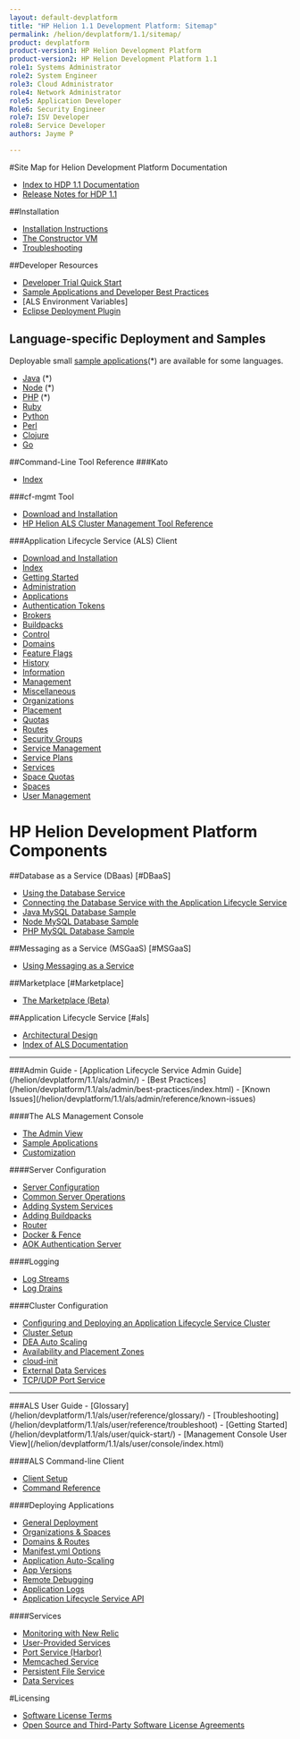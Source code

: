 ```yaml
---
layout: default-devplatform
title: "HP Helion 1.1 Development Platform: Sitemap"
permalink: /helion/devplatform/1.1/sitemap/
product: devplatform
product-version1: HP Helion Development Platform
product-version2: HP Helion Development Platform 1.1
role1: Systems Administrator 
role2: System Engineer
role3: Cloud Administrator
role4: Network Administrator
role5: Application Developer
Role6: Security Engineer
role7: ISV Developer 
role8: Service Developer
authors: Jayme P

---
```

<!--UNDER REVISION-->

<!-- <iframe src="http://15.184.32.138/content/documentation/devplatform/sitemap/"></iframe> -->

#Site Map for Helion Development Platform Documentation

- [Index to HDP 1.1 Documentation](/helion/devplatform/1.1/)
- [Release Notes for HDP 1.1](/helion/devplatform/1.1/release-notes/)


##Installation
- [Installation Instructions](/helion/devplatform/1.1/install/)
- [The Constructor VM](/helion/devplatform/1.1/als/client/constructor)
- [Troubleshooting](/helion/devplatform/1.1/install/troubleshooting/)

##Developer Resources

- [Developer Trial Quick Start](/helion/devplatform/1.1/ALS-developer-trial-quick-start/)
- [Sample Applications and Developer Best Practices](/helion/devplatform/1.1/appdev)
- [ALS Environment Variables]
- [Eclipse Deployment Plugin](/helion/devplatform/1.1/eclipse/)


## Language-specific Deployment and Samples 
Deployable small [sample applications](/helion/devplatform/1.1/appdev/#sample)(*) are available for some languages.

-   [Java](/helion/devplatform/1.1/als/user/deploy/languages/java/) (*)
-   [Node](/helion/devplatform/1.1/als/user/deploy/languages/node/) (*)
-   [PHP](/helion/devplatform/1.1/als/user/deploy/languages/php/) (*)
-   [Ruby](/helion/devplatform/1.1/als/user/deploy/languages/ruby/)
-   [Python](/helion/devplatform/1.1/als/user/deploy/languages/python/)
-   [Perl](/helion/devplatform/1.1/als/user/deploy/languages/perl/)
-   [Clojure](/helion/devplatform/1.1/als/user/deploy/languages/clojure/)
-   [Go](/helion/devplatform/1.1/als/user/deploy/languages/go/)

##Command-Line Tool Reference
###Kato
- [Index](/helion/devplatform/1.1/als/admin/reference/kato-ref)

###cf-mgmt Tool
- [Download and Installation](/helion/devplatform/1.1/als/client/download)
- [HP Helion ALS Cluster Management Tool Reference](/helion/devplatform/1.1/als/client/reference)

###Application Lifecycle Service (ALS) Client
- [Download and Installation](/helion/devplatform/1.1/als/user/client/)
- [Index](/helion/devplatform/1.1/als/user/reference/client-ref)
- [Getting Started](/helion/devplatform/1.1/als/user/reference/client-ref/gettingstarted)
- [Administration](/helion/devplatform/1.1/als/user/reference/client-ref/administration)
- [Applications](/helion/devplatform/1.1/als/user/reference/client-ref/applications)
- [Authentication Tokens](/helion/devplatform/1.1/als/user/reference/client-ref/tokens)
- [Brokers](/helion/devplatform/1.1/als/user/reference/client-ref/brokers)
- [Buildpacks](/helion/devplatform/1.1/als/user/reference/client-ref/buildpacks)
- [Control](/helion/devplatform/1.1/als/user/reference/client-ref/control)
- [Domains](/helion/devplatform/1.1/als/user/reference/client-ref/domains)
- [Feature Flags](/helion/devplatform/1.1/als/user/reference/client-ref/flags)
- [History](/helion/devplatform/1.1/als/user/reference/client-ref/history)
- [Information](/helion/devplatform/1.1/als/user/reference/client-ref/information)
- [Management](/helion/devplatform/1.1/als/user/reference/client-ref/management)
- [Miscellaneous](/helion/devplatform/1.1/als/user/reference/client-ref/miscellaneous)
- [Organizations](/helion/devplatform/1.1/als/user/reference/client-ref/organizations)
- [Placement](/helion/devplatform/1.1/als/user/reference/client-ref/placement)
- [Quotas](/helion/devplatform/1.1/als/user/reference/client-ref/quotas)
- [Routes](/helion/devplatform/1.1/als/user/reference/client-ref/routes)
- [Security Groups](/helion/devplatform/1.1/als/user/reference/client-ref/securitygroups)
- [Service Management](/helion/devplatform/1.1/als/user/reference/client-ref/servicemanagement)
- [Service Plans](/helion/devplatform/1.1/als/user/reference/client-ref/serviceplans)
- [Services](helion/devplatform/1.1/als/user/reference/client-ref/services)
- [Space Quotas](/helion/devplatform/1.1/als/user/reference/client-ref/spacequotas)
- [Spaces](/helion/devplatform/1.1/als/user/reference/client-ref/spaces)
- [User Management](/helion/devplatform/1.1/als/user/reference/client-ref/usermanagement)

# HP Helion Development Platform Components

##Database as a Service (DBaas) [#DBaaS]
- [Using the Database Service](/helion/devplatform/1.1/databaseservice/)
- [Connecting the Database Service with the Application Lifecycle Service](/helion/devplatform/1.1/connectdatabase)
- [Java MySQL Database Sample](/helion/devplatform/1.1/workbook/database/java/) 
- [Node MySQL Database Sample](/helion/devplatform/1.1/workbook/database/node/) 
- [PHP MySQL Database Sample](/helion/devplatform/1.1/workbook/database/php/) 
 
##Messaging as a Service (MSGaaS) [#MSGaaS]

- [Using Messaging as a Service](/helion/devplatform/1.1/messageservice)

##Marketplace [#Marketplace]
- [The Marketplace (Beta)](/helion/devplatform/1.1/marketplace)

##Application Lifecycle Service [#als]
- [Architectural Design](/helion/devplatform/1.1/als/admin/reference/architecture/)
- [Index of ALS Documentation](/helion/devplatform/1.1/als/)
<hr>
###Admin Guide
- [Application Lifecycle Service Admin Guide](/helion/devplatform/1.1/als/admin/)
- [Best Practices](/helion/devplatform/1.1/als/admin/best-practices/index.html)
- [Known Issues](/helion/devplatform/1.1/als/admin/reference/known-issues)

####The ALS Management Console
- [The Admin View](/helion/devplatform/1.1/als/admin/console/)
- [Sample Applications](/helion/devplatform/1.1/als/admin/console/app-store)
- [Customization](/helion/devplatform/1.1/als/admin/console/customize/)
 
####Server Configuration
- [Server Configuration](/helion/devplatform/1.1/als/admin/server/index.html)
- [Common Server Operations](/helion/devplatform/1.1/als/admin/server/operations/)
- [Adding System Services](/helion/devplatform/1.1/als/admin/reference/add-service.html)
- [Adding Buildpacks](/helion/devplatform/1.1/als/admin/reference/add-buildpack.html)
- [Router](/helion/devplatform/1.1/als/admin/server/router.html)
- [Docker & Fence](/helion/devplatform/1.1/als/admin/server/docker.html)
- [AOK Authentication Server](/helion/devplatform/1.1/als/admin/server/aok.html)

####Logging
- [Log Streams](/helion/devplatform/1.1/als/admin/server/logging.html)
- [Log Drains](/helion/devplatform/1.1/als/admin/best-practices/logging-examples.html)

####Cluster Configuration
- [Configuring and Deploying an Application Lifecycle Service Cluster](/helion/devplatform/1.1/deploy/)
- [Cluster Setup](/helion/devplatform/1.1/als/admin/cluster/)
- [DEA Auto Scaling](/helion/devplatform/1.1/als/admin/cluster/autoscaling/)
- [Availability and Placement Zones](/helion/devplatform/1.1/als/admin/cluster/zones.html)
- [cloud-init](/helion/devplatform/1.1/als/admin/cluster/cloud-init.html)
- [External Data Services](/helion/devplatform/1.1/als/admin/cluster/external-db.html)
- [TCP/UDP Port Service](/helion/devplatform/1.1/als/admin/cluster/harbor.html)
<hr>
###ALS User Guide
- [Glossary](/helion/devplatform/1.1/als/user/reference/glossary/)
- [Troubleshooting](/helion/devplatform/1.1/als/user/reference/troubleshoot)
- [Getting Started](/helion/devplatform/1.1/als/user/quick-start/)
- [Management Console User View](/helion/devplatform/1.1/als/user/console/index.html)

####ALS Command-line Client
- [Client Setup](/helion/devplatform/1.1/als/user/client/)
- [Command Reference](/helion/devplatform/1.1/als/user/reference/client-ref/)

####Deploying Applications
- [General Deployment](/helion/devplatform/1.1/als/user/deploy/index.html)
- [Organizations & Spaces](/helion/devplatform/1.1/als/user/deploy/orgs-spaces.html)
- [Domains & Routes](/helion/devplatform/1.1/als/user/deploy/domains-routes.html)
- [Manifest.yml Options](/helion/devplatform/1.1/als/user/deploy/manifestyml.html)
- [Application Auto-Scaling](/helion/devplatform/1.1/als/user/deploy/app-autoscaling.html)
- [App Versions](/helion/devplatform/1.1/als/user/deploy/app-versions.html)
- [Remote Debugging](/helion/devplatform/1.1/als/user/deploy/app-debug.html)
- [Application Logs](/helion/devplatform/1.1/als/user/deploy/app-logs.html)
- [Application Lifecycle Service API](/helion/devplatform/1.1/als/user/reference/api/) 

####Services
- [Monitoring with New Relic](/helion/devplatform/1.1/als/user/deploy/newrelic/)
- [User-Provided Services](/helion/devplatform/1.1/als/user/services/user-provided/)
- [Port Service (Harbor)](/helion/devplatform/1.1/als/user/services/port-service/)
- [Memcached Service](/helion/devplatform/1.1/als/user/services/memcached/)
- [Persistent File Service](/helion/devplatform/1.1/als/user/services/filesystem/)
- [Data Services](/helion/devplatform/1.1/als/user/services/data-services/)

#Licensing
- [Software License Terms](/helion/devplatform/1.1/eula/)
- [Open Source and Third-Party Software License Agreements](/helion/devplatform/1.1/3rd-party-license-agreements/)

